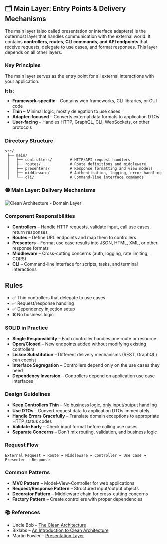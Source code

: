 ## 🗂️ Main Layer: Entry Points & Delivery Mechanisms

The main layer (also called presentation or interface adapters) is the outermost layer that handles communication with the external world. It contains **controllers, routes, CLI commands, and API endpoints** that receive requests, delegate to use cases, and format responses. This layer depends on all other layers.

### Key Principles

The main layer serves as the entry point for all external interactions with your application.

**It is:**
- **Framework-specific** – Contains web frameworks, CLI libraries, or GUI code
- **Thin** – Minimal logic, mostly delegation to use cases
- **Adapter-focused** – Converts external data formats to application DTOs
- **User-facing** – Handles HTTP, GraphQL, CLI, WebSockets, or other protocols

### Directory Structure
```
src/
 ├── main/                   
 │   ├── controllers/        # HTTP/API request handlers
 │   ├── routes/             # Route definitions and middleware
 │   ├── presenters/         # Response formatting and view models
 │   ├── middleware/         # Authentication, logging, error handling
 │   └── cli/                # Command-line interface commands
```

### 🟣 Main Layer: Delivery Mechanisms
![Clean Architecture - Domain Layer](../diagrams/clean_arch_main.mermaid)

### Component Responsibilities

- **Controllers** – Handle HTTP requests, validate input, call use cases, return responses
- **Routes** – Define URL endpoints and map them to controllers
- **Presenters** – Format use case results into JSON, HTML, XML, or other response formats
- **Middleware** – Cross-cutting concerns (auth, logging, rate limiting, CORS)
- **CLI** – Command-line interface for scripts, tasks, and terminal interactions

## Rules

- ✅ Thin controllers that delegate to use cases
- ✅ Request/response handling
- ✅ Dependency injection setup
- ❌ No business logic

### SOLID in Practice

- **Single Responsibility** – Each controller handles one route or resource
- **Open/Closed** – New endpoints added without modifying existing controllers
- **Liskov Substitution** – Different delivery mechanisms (REST, GraphQL) can coexist
- **Interface Segregation** – Controllers depend only on the use cases they need
- **Dependency Inversion** – Controllers depend on application use case interfaces

### Design Guidelines

- **Keep Controllers Thin** – No business logic, only input/output handling
- **Use DTOs** – Convert request data to application DTOs immediately
- **Handle Errors Gracefully** – Translate domain exceptions to appropriate HTTP status codes
- **Validate Early** – Check input format before calling use cases
- **Separate Concerns** – Don't mix routing, validation, and business logic

### Request Flow
```
External Request → Route → Middleware → Controller → Use Case → Presenter → Response
```

### Common Patterns

- **MVC Pattern** – Model-View-Controller for web applications
- **Request/Response Pattern** – Structured input/output objects
- **Decorator Pattern** – Middleware chain for cross-cutting concerns
- **Factory Pattern** – Create controllers with proper dependencies

### 📚 References

- Uncle Bob – [The Clean Architecture](https://blog.cleancoder.com/uncle-bob/2012/08/13/the-clean-architecture.html)
- Bixlabs – [An Introduction to Clean Architecture](https://bixlabs.com/clean-architecture/)
- Martin Fowler – [Presentation Layer](https://martinfowler.com/eaaDev/PresentationModel.html)